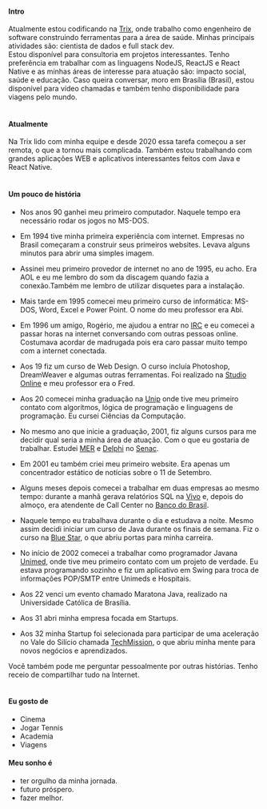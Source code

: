 
#### Intro
Atualmente estou codificando na [Trix](https://trixti.com.br), onde trabalho como engenheiro de software construindo ferramentas para a área de saúde. Minhas principais atividades são: cientista de dados e full stack dev.
<br>
Estou disponível para consultoria em projetos interessantes. Tenho preferência em trabalhar com as linguagens NodeJS, ReactJS e React Native e as minhas áreas de interesse para atuação são: impacto social, saúde e educação. Caso queira conversar, moro em Brasília (Brasil), estou disponível para vídeo chamadas e também tenho disponibilidade para viagens pelo mundo.
<br><br>
#### Atualmente
Na Trix lido com minha equipe e desde 2020 essa tarefa começou a ser remota, o que a tornou mais complicada. Também estou trabalhando com grandes aplicações WEB e aplicativos interessantes feitos com Java  e React Native.
<br><br>
#### Um pouco de história

- Nos anos 90 ganhei meu primeiro computador. Naquele tempo era necessário rodar os jogos no MS-DOS.

- Em 1994 tive minha primeira experiência com internet. Empresas no Brasil começaram a construir seus primeiros websites. Levava alguns minutos para abrir uma simples imagem.

- Assinei meu primeiro provedor de internet no ano de 1995, eu acho. Era AOL e eu me lembro do som da discagem quando fazia a conexão.Também me lembro de utilizar disquetes para a instalação.

- Mais tarde em 1995 comecei meu primeiro curso de informática: MS-DOS, Word, Excel e Power Point. O nome do meu professor era Abi.

- Em 1996 um amigo, Rogério, me ajudou a entrar no [IRC](https://pt.wikipedia.org/wiki/Internet_Relay_Chat) e eu comecei a passar horas na internet conversando com outras pessoas online. Costumava acordar de madrugada pois era caro passar muito tempo com a internet conectada.

- Aos 19 fiz um curso de Web Design. O curso incluía Photoshop, DreamWeaver e algumas outras ferramentas. Foi realizado na [Studio Online](https://www.studioonline.com.br) e meu professor era o Fred.

- Aos 20 comecei minha graduação na [Unip](http://unip.br) onde tive meu primeiro contato com algorítmos, lógica de programação e linguagens de programação. Eu cursei Ciências da Computação.

- No mesmo ano que inicie a graduação, 2001, fiz alguns cursos para me decidir qual seria a minha área de atuação. Com o que eu gostaria de trabalhar. Estudei [MER](https://en.wikipedia.org/wiki/Entity–relationship_model) e [Delphi](https://en.wikipedia.org/wiki/Delphi_(software)) no [Senac](https://www.senac.br).

- Em 2001 eu também criei meu primeiro website. Era apenas um concentrador estático de notícias sobre o 11 de Setembro.

- Alguns meses depois comecei a trabalhar em duas empresas ao mesmo tempo: durante a manhã gerava relatórios SQL na [Vivo](https://pt.wikipedia.org/wiki/TCO) e, depois do almoço, era atendente de Call Center no [Banco do Brasil](https://www.bbts.com.br).

- Naquele tempo eu trabalhava durante o dia e estudava a noite. Mesmo assim decidi iniciar um curso de Java durante os finais de semana. Fiz o curso na [Blue Star](http://bluestar.technology), o que abriu portas para minha carreira.

- No início de 2002 comecei a trabalhar como programador Javana [Unimed](https://www.unimed.coop.br), onde tive meu primeiro contato com um projeto de verdade. Eu estava programando sozinho e fiz um aplicativo em Swing para troca de informações POP/SMTP entre Unimeds e Hospitais.

- Aos 22 venci um evento chamado Maratona Java, realizado na Universidade Católica de Brasília.

- Aos 31 abri minha empresa focada em Startups.

- Aos 32 minha Startup foi selecionada para participar de uma aceleração no Vale do Silício chamada [TechMission](https://revistapegn.globo.com/Startups/noticia/2013/08/conheca-startups-vencedoras-da-techmission-2013.html), o que abriu minha mente para novos negócios e aprendizados.

Você também pode me perguntar pessoalmente por outras histórias. Tenho receio de compartilhar tudo na Internet.
<br><br>
#### Eu gosto de
- Cinema
- Jogar Tennis
- Academia
- Viagens

#### Meu sonho é

- ter orgulho da minha jornada.
- futuro próspero.
- fazer melhor.

